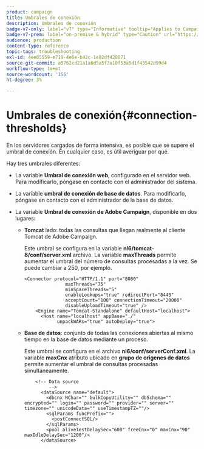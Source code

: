 ```yaml
---
product: campaign
title: Umbrales de conexión
description: Umbrales de conexión
badge-v7-only: label="v7" type="Informative" tooltip="Applies to Campaign Classic v7 only"
badge-v7-prem: label="on-premise & hybrid" type="Caution" url="https://experienceleague.adobe.com/docs/campaign-classic/using/installing-campaign-classic/architecture-and-hosting-models/hosting-models-lp/hosting-models.html?lang=en" tooltip="Applies to on-premise and hybrid deployments only"
audience: production
content-type: reference
topic-tags: troubleshooting
exl-id: 4ee05559-e719-4e6e-b42c-1e82df428871
source-git-commit: a5762cd21a1a6d5a5f3a10f53a5d1f43542d99d4
workflow-type: tm+mt
source-wordcount: '156'
ht-degree: 3%

---
```


# Umbrales de conexión{#connection-thresholds}



En los servidores cargados de forma intensiva, es posible que se supere el umbral de conexión. En cualquier caso, es útil averiguar por qué.

Hay tres umbrales diferentes:

* La variable **Umbral de conexión web**, configurado en el servidor web. Para modificarlo, póngase en contacto con el administrador del sistema.

* La variable **umbral de conexión de base de datos**. Para modificarlo, póngase en contacto con el administrador de la base de datos.

* La variable **Umbral de conexión de Adobe Campaign**, disponible en dos lugares:

   * **Tomcat** lado: todas las consultas que llegan realmente al cliente Tomcat de Adobe Campaign.

      Este umbral se configura en la variable **nl6/tomcat-8/conf/server.xml** archivo. La variable **maxThreads** permite aumentar el umbral del número de consultas procesadas a la vez. Se puede cambiar a 250, por ejemplo.

      ```
      <Connector protocol="HTTP/1.1" port="8080"
                     maxThreads="75"
                     minSpareThreads="5"
                     enableLookups="true" redirectPort="8443"
                     acceptCount="100" connectionTimeout="20000"
                     disableUploadTimeout="true" />
          <Engine name="Tomcat-Standalone" defaultHost="localhost">
            <Host name="localhost" appBase="./"
                  unpackWARs="true" autoDeploy="true">
      ```

   * **Base de datos**: conjunto de todas las conexiones abiertas al mismo tiempo en la base de datos mediante un proceso.

      Este umbral se configura en el archivo **nl6/conf/serverConf.xml**. La variable **maxCnx** atributo ubicado en **grupo de orígenes de datos** permite aumentar el umbral de consultas procesadas simultáneamente.

      ```
          <!-- Data source
               -->
            <dataSource name="default">
              <dbcnx NChar="" bulkCopyUtility="" dbSchema="" encrypted="" login="" password="" provider="" server="" timezone="" unicodeData="" useTimestampTZ=""/>
              <sqlParams funcPrefix="">
                <postConnectSQL/>
              </sqlParams>
              <pool aliveTestDelaySec="600" freeCnx="0" maxCnx="90" maxIdleDelaySec="1200"/>
            </dataSource>
      ```
